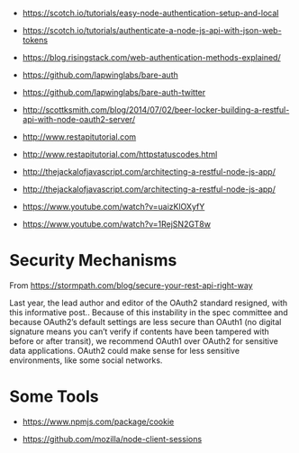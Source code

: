* https://scotch.io/tutorials/easy-node-authentication-setup-and-local

* https://scotch.io/tutorials/authenticate-a-node-js-api-with-json-web-tokens

* https://blog.risingstack.com/web-authentication-methods-explained/

* https://github.com/lapwinglabs/bare-auth

* https://github.com/lapwinglabs/bare-auth-twitter

* http://scottksmith.com/blog/2014/07/02/beer-locker-building-a-restful-api-with-node-oauth2-server/

* http://www.restapitutorial.com

* http://www.restapitutorial.com/httpstatuscodes.html

* http://thejackalofjavascript.com/architecting-a-restful-node-js-app/

* http://thejackalofjavascript.com/architecting-a-restful-node-js-app/

* https://www.youtube.com/watch?v=uaizKlOXyfY

* https://www.youtube.com/watch?v=1RejSN2GT8w



# Security Mechanisms

From https://stormpath.com/blog/secure-your-rest-api-right-way

Last year, the lead author and editor of the OAuth2 standard resigned, with this informative post.. 
Because of this instability in the spec committee and because OAuth2’s default settings are less 
secure than OAuth1 (no digital signature means you can’t verify if contents have been tampered with before or after transit), 
we recommend OAuth1 over OAuth2 for sensitive data applications.  OAuth2 could make sense for less sensitive environments, 
like some social networks.


# Some Tools 

* https://www.npmjs.com/package/cookie

* https://github.com/mozilla/node-client-sessions 